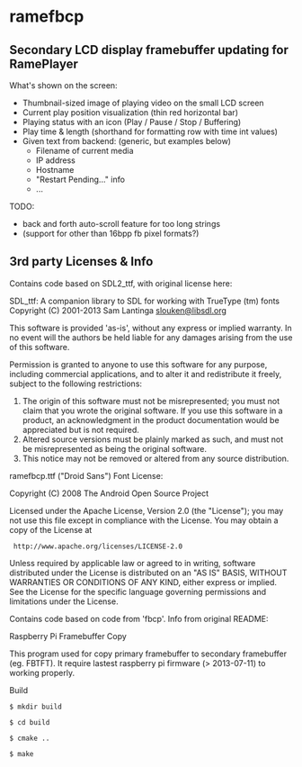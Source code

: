 
ramefbcp
========

Secondary LCD display framebuffer updating for RamePlayer
---------------------------------------------------------

What's shown on the screen:

* Thumbnail-sized image of playing video on the small LCD screen
* Current play position visualization (thin red horizontal bar)
* Playing status with an icon (Play / Pause / Stop / Buffering)
* Play time & length (shorthand for formatting row with time int values)
* Given text from backend: (generic, but examples below)
  - Filename of current media
  - IP address
  - Hostname
  - "Restart Pending..." info
  - ...


TODO:
- back and forth auto-scroll feature for too long strings
- (support for other than 16bpp fb pixel formats?)



3rd party Licenses & Info
-------------------------

Contains code based on SDL2_ttf, with original license here:

  SDL_ttf:  A companion library to SDL for working with TrueType (tm) fonts
  Copyright (C) 2001-2013 Sam Lantinga <slouken@libsdl.org>

  This software is provided 'as-is', without any express or implied
  warranty.  In no event will the authors be held liable for any damages
  arising from the use of this software.

  Permission is granted to anyone to use this software for any purpose,
  including commercial applications, and to alter it and redistribute it
  freely, subject to the following restrictions:

  1. The origin of this software must not be misrepresented; you must not
     claim that you wrote the original software. If you use this software
     in a product, an acknowledgment in the product documentation would be
     appreciated but is not required.
  2. Altered source versions must be plainly marked as such, and must not be
     misrepresented as being the original software.
  3. This notice may not be removed or altered from any source distribution.



ramefbcp.ttf ("Droid Sans") Font License:

Copyright (C) 2008 The Android Open Source Project

Licensed under the Apache License, Version 2.0 (the "License");
you may not use this file except in compliance with the License.
You may obtain a copy of the License at
  
     http://www.apache.org/licenses/LICENSE-2.0
  
Unless required by applicable law or agreed to in writing, software
distributed under the License is distributed on an "AS IS" BASIS,
WITHOUT WARRANTIES OR CONDITIONS OF ANY KIND, either express or implied.
See the License for the specific language governing permissions and
limitations under the License.



Contains code based on code from 'fbcp'. Info from original README:

Raspberry Pi Framebuffer Copy

This program used for copy primary framebuffer to secondary framebuffer (eg. FBTFT). It require lastest raspberry pi firmware (> 2013-07-11) to working properly.

Build

    $ mkdir build
    
    $ cd build
    
    $ cmake ..
    
    $ make 
